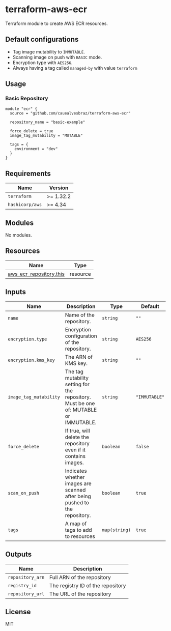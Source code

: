 # terraform-aws-ecr

Terraform module to create AWS ECR resources.

## Default configurations

- Tag image mutability to `IMMUTABLE`.
- Scanning image on push with `BASIC` mode.
- Encryption type with `AES256`.
- Always having a tag called `managed-by` with value `terraform`

## Usage

### Basic Repository
```hcl
module "ecr" {
  source = "github.com/cauealvesbraz/terraform-aws-ecr"

  repository_name = "basic-example"
  
  force_delete = true
  image_tag_mutability = "MUTABLE"
  
  tags = {
    environment = "dev"
  }
}
```

## Requirements

| Name | Version |
|------|---------|
| `terraform` | >= 1.32.2 |
| `hashicorp/aws` | >= 4.34 |

## Modules

No modules.

## Resources

| Name | Type |
|------|------|
| [aws_ecr_repository.this](https://registry.terraform.io/providers/hashicorp/aws/latest/docs/resources/ecr_repository) | resource |

## Inputs

| Name | Description | Type | Default | Required |
|------|-------------|------|---------|:--------:|
| `name` | Name of the repository. | `string` | `""` | yes |
| `encryption.type` | Encryption configuration of the repository. | `string` | `AES256` | no |
| `encryption.kms_key` | The ARN of KMS key. | `string` | `""` | no |
| `image_tag_mutability` | The tag mutability setting for the repository. Must be one of: MUTABLE or IMMUTABLE. | `string` | `"IMMUTABLE"` | no |
| `force_delete` | If true, will delete the repository even if it contains images. | `boolean` | `false` | no |
| `scan_on_push` | Indicates whether images are scanned after being pushed to the repository. | `boolean` | `true` | no |
| `tags` | A map of tags to add to resources | `map(string)` | `true` | no |


## Outputs

| Name | Description |
|------|-------------|
| `repository_arn` | Full ARN of the repository |
| `registry_id` | The registry ID of the repository |
| `repository_url` | The URL of the repository |

## License

MIT
